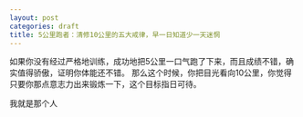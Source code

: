 ```yaml
---
layout: post
categories: draft
title: 5公里跑者：清修10公里的五大戒律，早一日知道少一天迷惘
---
```


如果你没有经过严格地训练，成功地把5公里一口气跑了下来，而且成绩不错，确实值得骄傲，证明你体能还不错。 那么这个时候，你把目光看向10公里，你觉得只要你那点意志力出来锻炼一下，这个目标指日可待。

我就是那个人
<!--stackedit_data:
eyJoaXN0b3J5IjpbMjA0MzQ5NTA0OV19
-->